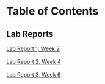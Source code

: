 # Table of Contents
## Lab Reports
[Lab Report 1, Week 2](https://kathegnosis.github.io/cse15l-lab-reports/lab-report-1-week-2)
<br>\
[Lab Report 2, Week 4](https://kathegnosis.github.io/cse15l-lab-reports/lab-report-2-week-4)
<br>\
[Lab Report 3, Week 6](https://kathegnosis.github.io/cse15l-lab-reports/lab-report-3-week-6)
